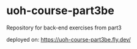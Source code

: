 # uoh-course-part3be
Repository for back-end exercises from part3

deployed on:
https://uoh-course-part3be.fly.dev/
